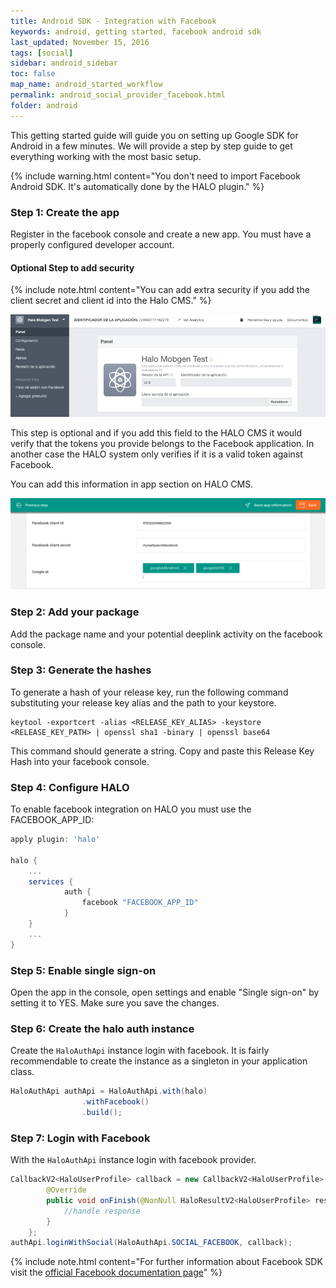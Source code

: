 ```yaml
---
title: Android SDK - Integration with Facebook
keywords: android, getting started, facebook android sdk
last_updated: November 15, 2016
tags: [social]
sidebar: android_sidebar
toc: false
map_name: android_started_workflow
permalink: android_social_provider_facebook.html
folder: android
---
```



This getting started guide will guide you on setting up Google  SDK for Android in a few minutes. We will provide a step by step guide to get everything working with the most basic setup.

{% include warning.html content="You don't need to import Facebook Android SDK. It's automatically done by the HALO plugin." %}

### Step 1: Create the app 

Register in the facebook console and create a new app. You must have a properly configured developer account.

#### Optional Step to add security

{% include note.html content="You can add extra security if you add the client secret and client id into the Halo CMS." %}

![Configure Facebook Application](./images/facebook-console.png)

This step is optional and if you add this field to the HALO CMS it would verify that the tokens you provide belongs to the Facebook application. In another case the HALO system only verifies if it is a valid token against Facebook.

You can add this information in app section on HALO CMS.

![Add extra security to facebook tokens](./images/halo-cms-secure-social.png)

### Step 2: Add your package 

Add the package name and your potential deeplink activity on the facebook console.

### Step 3: Generate the hashes

To generate a hash of your release key, run the following command substituting your release key alias and the path to your keystore.

```
keytool -exportcert -alias <RELEASE_KEY_ALIAS> -keystore <RELEASE_KEY_PATH> | openssl sha1 -binary | openssl base64
```
This command should generate a string. Copy and paste this Release Key Hash into your facebook console.

### Step 4: Configure HALO

To enable facebook integration on HALO you must use the FACEBOOK_APP_ID: 

```groovy
apply plugin: 'halo'

halo {
    ...
    services {
            auth {
                facebook "FACEBOOK_APP_ID"
            }
    }
    ...
}
```


### Step 5: Enable single sign-on

Open the app in the console, open settings and enable "Single sign-on" by setting it to YES. Make sure you save the changes.

### Step 6: Create the halo auth instance 

Create the ```HaloAuthApi``` instance  login with facebook. It is fairly recommendable to create the instance as a singleton in your application class.

```java
HaloAuthApi authApi = HaloAuthApi.with(halo)
                .withFacebook()
                .build();
```

### Step 7: Login with Facebook

With the ```HaloAuthApi``` instance login with facebook provider.

```java
CallbackV2<HaloUserProfile> callback = new CallbackV2<HaloUserProfile>() {
        @Override
        public void onFinish(@NonNull HaloResultV2<HaloUserProfile> result) {
            //handle response
        }
    };
authApi.loginWithSocial(HaloAuthApi.SOCIAL_FACEBOOK, callback);
```


{% include note.html content="For further information about Facebook SDK visit the [official Facebook documentation page](https://developers.facebook.com/docs/facebook-login/android)" %}

